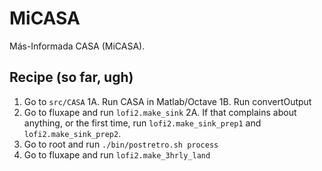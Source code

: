 # MiCASA

Más-Informada CASA (MiCASA).

## Recipe (so far, ugh)
1. Go to `src/CASA`
1A. Run CASA in Matlab/Octave
1B. Run convertOutput 
2. Go to fluxape and run `lofi2.make_sink`
2A. If that complains about anything, or the first time, run
`lofi2.make_sink_prep1` and `lofi2.make_sink_prep2`.
3. Go to root and run `./bin/postretro.sh process`
4. Go to fluxape and run `lofi2.make_3hrly_land`
